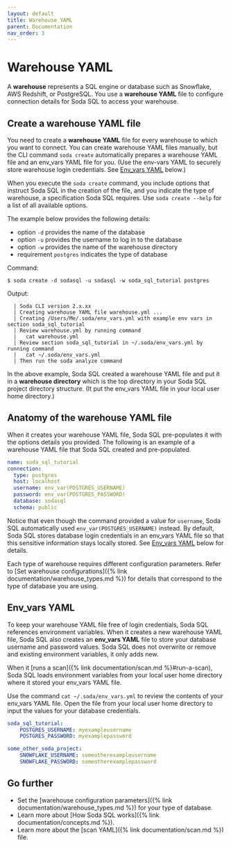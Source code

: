 ```yaml
---
layout: default
title: Warehouse YAML
parent: Documentation
nav_order: 3
---
```


# Warehouse YAML

A **warehouse** represents a SQL engine or database such as Snowflake, AWS Redshift, or PostgreSQL. You use a **warehouse YAML** file to configure connection details for Soda SQL to access your warehouse. 

## Create a warehouse YAML file

You need to create a **warehouse YAML** file for every warehouse to which you want to connect. You can create warehouse YAML files manually, but the CLI command `soda create` automatically prepares a warehouse YAML file and an env_vars YAML file for you. (Use the env-vars YAML to securely store warehouse login credentials. See [Env_vars YAML](#env_vars-yaml) below.)

When you execute the `soda create` command, you include options that instruct Soda SQL in the creation of the file, and you indicate the type of warehouse, a specification Soda SQL requires. Use `soda create --help` for a list of all available options. 

The example below provides the following details:
* option `-d` provides the name of the database
* option `-u` provides the username to log in to the database
* option `-w` provides the name of the warehouse directory
* requirement `postgres` indicates the type of database 


Command:
```shell
$ soda create -d sodasql -u sodasql -w soda_sql_tutorial postgres
```
Output:
```shell
  | Soda CLI version 2.x.xx
  | Creating warehouse YAML file warehouse.yml ...
  | Creating /Users/Me/.soda/env_vars.yml with example env vars in section soda_sql_tutorial
  | Review warehouse.yml by running command
  |   cat warehouse.yml
  | Review section soda_sql_tutorial in ~/.soda/env_vars.yml by running command
  |   cat ~/.soda/env_vars.yml
  | Then run the soda analyze command
```

In the above example, Soda SQL created a warehouse YAML file and put it in a **warehouse directory** which is the top directory in your Soda SQL project directory structure. (It put the env_vars YAML file in your local user home directory.)


## Anatomy of the warehouse YAML file

When it creates your warehouse YAML file, Soda SQL pre-populates it with the options details you provided. The following is an example of a warehouse YAML file that Soda SQL created and pre-populated.

```yaml
name: soda_sql_tutorial
connection:
  type: postgres
  host: localhost
  username: env_var(POSTGRES_USERNAME)
  password: env_var(POSTGRES_PASSWORD)
  database: sodasql
  schema: public
```

Notice that even though the command provided a value for `username`, Soda SQL automatically used `env_var(POSTGRES_USERNAME)` instead. By default, Soda SQL stores database login credentials in an env_vars YAML file so that this sensitive information stays locally stored. See [Env_vars YAML](#env_vars-yaml) below for details.

Each type of warehouse requires different configuration parameters. Refer to [Set warehouse configurations]({% link documentation/warehouse_types.md %}) for details that correspond to the type of database you are using. 


## Env_vars YAML

To keep your warehouse YAML file free of login credentials, Soda SQL references environment variables. When it creates a new warehouse YAML file, Soda SQL also creates an **env_vars YAML** file to store your database username and password values. Soda SQL does not overwrite or remove and existing environment variables, it only adds new. 

When it [runs a scan]({% link documentation/scan.md %}#run-a-scan), Soda SQL loads environment variables from your local user home directory where it stored your env_vars YAML file. 

Use the command `cat ~/.soda/env_vars.yml` to review the contents of your env_vars YAML file. Open the file from your local user home directory to input the values for your database credentials.

```yaml
soda_sql_tutorial:
    POSTGRES_USERNAME: myexampleusername
    POSTGRES_PASSWORD: myexamplepassword

some_other_soda_project:
    SNOWFLAKE_USERNAME: someotherexampleusername
    SNOWFLAKE_PASSWORD: someotherexamplepassword
```

## Go further

* Set the [warehouse configuration parameters]({% link documentation/warehouse_types.md %}) for your type of database.
* Learn more about [How Soda SQL works]({% link documentation/concepts.md %}).
* Learn more about the [scan YAML]({% link documentation/scan.md %}) file.
